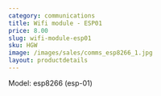 ```yaml
---
category: communications
title: Wifi module - ESP01
price: 8.00
slug: wifi-module-esp01
sku: HGW
image: /images/sales/comms_esp8266_1.jpg
layout: productdetails
---
```

Model: esp8266 (esp-01)
